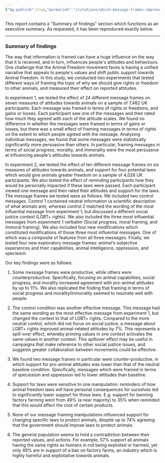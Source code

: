 ```yaml
---
{"dg-publish":true,"permalink":"/citations/which-message-frames-improve-attitudes-towards-animal-treatment-animal-think-tank/","created":"2025-10-23T17:42:44.975+01:00","updated":"2025-10-23T17:42:44.975+01:00"}
---
```



This report contains a "Summary of findings" section which functions as an executive summary. As requested, it has been reproduced exactly below.

***

### Summary of findings

The way that information is framed can have a huge influence on the way that it is received, and in turn, influences people's attitudes and behaviours. One challenge that the Animal Freedom movement faces is having a unified narrative that appeals to people's values and shift public support towards Animal Freedom. In this study, we conducted two experiments that tested different ways of framing the topic of why we should give rights or freedom to other animals, and measured their effect on reported attitudes.

In experiment 1, we tested the effect of 24 different message frames on seven measures of attitudes towards animals on a sample of 7,462 UK participants. Each message was framed in terms of rights or freedoms, and gains or losses. Each participant saw one of the messages and then rated how much they agreed with each of the attitude scales. We found no difference in whether the messages were framed in terms of gains or losses, but there was a small effect of framing messages in terms of rights on the extent to which people agreed with the message. Analysing individual messages, we found that some messages were statistically significantly more persuasive than others. In particular, framing messages in terms of social progress, morality, and immorality were the most persuasive at influencing people's attitudes towards animals.

In experiment 2, we tested the effect of ten different message frames on six measures of attitudes towards animals, and support for four potential laws which would give animals greater freedom on a sample of 4,026 UK participants. We also tested the effect of reminding participants how they would be personally impacted if these laws were passed. Each participant viewed one message and then rated their attitudes and support for the laws. The message frames we tested were as follows: We included two control messages. Control 1 contained neutral information (a scientific description of what animals are), whereas control 2 matched the wording of the most influential message from experiment 1, but discussed a different social justice context (LGBT+ rights). We also included the three most influential messages from experiment 1 verbatim (Social progress, moral framing, and immoral framing). We also included four new modifications which constituted modifications of those three most influential messages. One of which was a composite of features from all three messages. Finally, we tested four new exploratory message frames: animal's subjective experiences and their capabilities, animal intelligence, oppression, and specieism.

Our key findings were as follows:

1) Some message frames were productive, while others were counterproductive. Specifically, focusing on animal capabilities, social progress, and morality increased agreement with pro-animal attitudes by up to 11%. We also replicated the finding that framing in terms of social progress and morality/immorality seemed to resonate well with people.

2) The control condition was another effective message. This message had the same wording as the most effective message from experiment 1, but changed the context to that of LGBT+ rights. Compared to the more neutral control, which did not focus on social justice, a message about LGBT+ rights improved animal-related attitudes by 7%. This represents a spill-over effect, whereby priming values in one context activates the same values in another context. This spillover effect may be useful in campaigns that make reference to other social justice issues, and suggests greater collaboration between movements could be effective.

3) We found two message frames in particular were counter-productive, in which support for pro-animal attitudes was lower than that of the neutral baseline condition. Specifically, messages which were framed in terms of speciesism and oppression led to lower attitudes than baseline.

4) Support for laws were sensitive to one manipulation: reminders of how animal freedom laws will have personal consequences for ourselves led to significantly lower support for those laws. E.g. support for banning factory farming went from 49% (a near majority) to 35% when reminded that this would affect the cost of certain products.

5) None of our message framing manipulations influenced support for changing specific laws to protect animals, despite up to 74% agreeing that the government should impose laws to protect animals.

6) The general population seems to hold a contradiction between their reported values, and actions. For example, 57% support all animals having the same rights as humans in not being exploited or harmed, yet only 49% are in support of a ban on factory farms, an industry which is highly harmful and exploitative towards animals.
